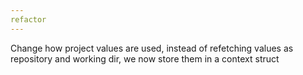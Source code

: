 ```yaml
---
refactor
---
```


Change how project values are used, instead of refetching values as repository and working dir, we now store them in a context struct

